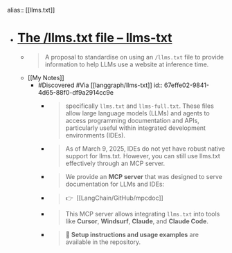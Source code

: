 alias:: [[llms.txt]]

- # [The /llms.txt file – llms-txt](https://llmstxt.org/)
	- > A proposal to standardise on using an `/llms.txt` file to provide information to help LLMs use a website at inference time.
	- [[My Notes]]
		- #Discovered #Via [[langgraph/llms-txt]]
		  id:: 67effe02-9841-4d65-88f0-df9a2914cc9e
			- > specifically `llms.txt` and `llms-full.txt`. These files allow large language models (LLMs) and agents to access programming documentation and APIs, particularly useful within integrated development environments (IDEs).
			- > As of March 9, 2025, IDEs do not yet have robust native support for llms.txt. However, you can still use llms.txt effectively through an MCP server.
			- > We provide an **MCP server** that was designed to serve documentation for LLMs and IDEs:
			- > 👉  [[LangChain/GitHub/mpcdoc]]
			- > This MCP server allows integrating `llms.txt` into tools like **Cursor**, **Windsurf**, **Claude**, and **Claude Code**.
			- > 📘 **Setup instructions and usage examples** are available in the repository.